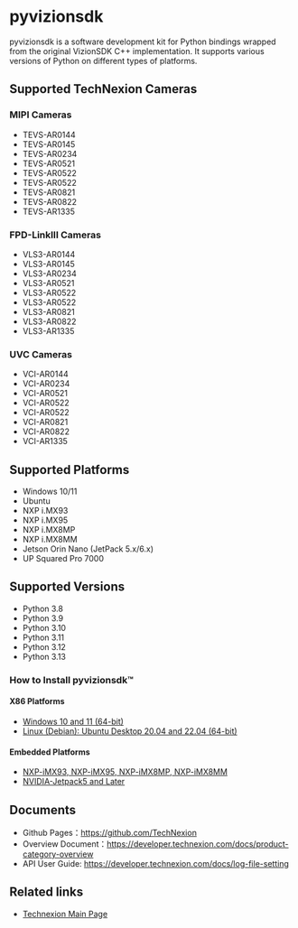 # pyvizionsdk
pyvizionsdk is a software development kit for Python bindings wrapped from the original VizionSDK C++ implementation. It supports various versions of Python on different types of platforms.

## Supported TechNexion Cameras

### MIPI Cameras
- TEVS-AR0144
- TEVS-AR0145
- TEVS-AR0234
- TEVS-AR0521
- TEVS-AR0522
- TEVS-AR0522
- TEVS-AR0821
- TEVS-AR0822
- TEVS-AR1335

### FPD-LinkIII Cameras

- VLS3-AR0144
- VLS3-AR0145
- VLS3-AR0234
- VLS3-AR0521
- VLS3-AR0522
- VLS3-AR0522
- VLS3-AR0821
- VLS3-AR0822
- VLS3-AR1335

### UVC Cameras

- VCI-AR0144
- VCI-AR0234
- VCI-AR0521
- VCI-AR0522
- VCI-AR0522
- VCI-AR0821
- VCI-AR0822
- VCI-AR1335

## Supported Platforms
- Windows 10/11
- Ubuntu
- NXP i.MX93
- NXP i.MX95
- NXP i.MX8MP
- NXP i.MX8MM
- Jetson Orin Nano (JetPack 5.x/6.x)
- UP Squared Pro 7000
  
## Supported Versions

- Python 3.8
- Python 3.9
- Python 3.10
- Python 3.11
- Python 3.12
- Python 3.13

### How to Install pyvizionsdk™

#### X86 Platforms
- [Windows 10 and 11 (64-bit)](https://developer.technexion.com/docs/python-installation#windows)
- [Linux (Debian): Ubuntu Desktop 20.04 and 22.04 (64-bit)](https://developer.technexion.com/docs/python-installation#linux)

#### Embedded Platforms
- [NXP-iMX93, NXP-iMX95, NXP-iMX8MP, NXP-iMX8MM](https://developer.technexion.com/docs/python-installation#nxpimx)
- [NVIDIA-Jetpack5 and Later](https://developer.technexion.com/docs/python-installation#nvidiajetpack5x-and-later)
  
## Documents
- Github Pages：https://github.com/TechNexion
- Overview Document：https://developer.technexion.com/docs/product-category-overview
- API User Guide: https://developer.technexion.com/docs/log-file-setting

## Related links
- [Technexion Main Page](https://www.technexion.com/)
